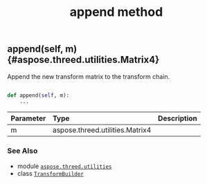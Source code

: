 ﻿---
title: append method
second_title: Aspose.3D for Python via .NET API References
description: 
type: docs
weight: 20
url: /python-net/aspose.threed.utilities/transformbuilder/append/
is_root: false
---

## append(self, m) {#aspose.threed.utilities.Matrix4}

Append the new transform matrix to the transform chain.



```python

def append(self, m):
    ...
```


| Parameter | Type | Description |
| :- | :- | :- |
| m | aspose.threed.utilities.Matrix4 |  |



### See Also
* module [`aspose.threed.utilities`](../../)
* class [`TransformBuilder`](/3d/python-net/aspose.threed.utilities/transformbuilder)
